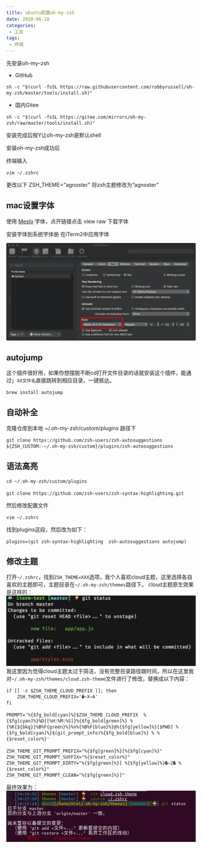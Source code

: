 ```yaml
---
title: ubuntu配置oh-my-zsh
date: 2020-06-10
categories: 
 - 工具
tags:
 - 终端
---
```


先安装oh-my-zsh

* GitHub
```
sh -c "$(curl -fsSL https://raw.githubusercontent.com/robbyrussell/oh-my-zsh/master/tools/install.sh)"
```

* 国内Gitee
```
sh -c "$(curl -fsSL https://gitee.com/mirrors/oh-my-zsh/raw/master/tools/install.sh)"
```

安装完成后按Y让oh-my-zsh是默认shell

安装oh-my-zsh成功后

终端输入
```
vim ~/.zshrc
```
更改以下
ZSH_THEME="agnoster" 将zsh主题修改为“agnoster”

## mac设置字体
使用 [Meslo](https://github.com/powerline/fonts/blob/master/Meslo%20Slashed/Meslo%20LG%20M%20Regular%20for%20Powerline.ttf) 字体，点开链接点击 view raw 下载字体

安装字体到系统字体册
在iTerm2中应用字体 

![设置字体](./images/iterm2-font.png)

## autojump
这个插件很好用，如果你想摆脱不断cd打开文件目录的话就安装这个插件，能通过`j XX文件名`直接跳转到相应目录，一键抵达。
```
brew install autojump
```

## 自动补全
克隆仓库到本地 ~/.oh-my-zsh/custom/plugins 路径下
```
git clone https://github.com/zsh-users/zsh-autosuggestions ${ZSH_CUSTOM:-~/.oh-my-zsh/custom}/plugins/zsh-autosuggestions
```

## 语法高亮
```
cd ~/.oh-my-zsh/custom/plugins

git clone https://github.com/zsh-users/zsh-syntax-highlighting.git
```
然后修改配置文件
```
vim ~/.zshrc
```
找到plugins这段，然后改为如下：
```
plugins=(git zsh-syntax-highlighting  zsh-autosuggestions autojump)
```

## 修改主题
打开`~/.zshrc`，找到`ZSH_THEME=XXX`选项，我个人喜欢cloud主题，这里选择各自喜欢的主题即可，主题目录在`~/.oh-my-zsh/themes`路径下。
cloud主题原生效果是这样的：
![原生主题效果](./images/cloud-them-origin.png)
我这里因为觉得cloud主题太过于简洁，没有完整目录路径跟时间，所以在这里我对`~/.oh-my-zsh/themes/cloud.zsh-theme`文件进行了修改，替换成以下内容：
```
if [[ -z $ZSH_THEME_CLOUD_PREFIX ]]; then
    ZSH_THEME_CLOUD_PREFIX='�~X~A'
fi

PROMPT='%{$fg_bold[cyan]%}$ZSH_THEME_CLOUD_PREFIX  %{$fg[cyan]%}%D{[%H:%M:%S]}%{$fg_bold[green]%} %{%K{${bkg}}%B%F{green}%}%n%{%B%F{blue}%}@%{$fg[yellow]%}[$PWD] %{$fg_bold[cyan]%}$(git_prompt_info)%{$fg_bold[blue]%} % %{$reset_color%}'

ZSH_THEME_GIT_PROMPT_PREFIX="%{$fg[green]%}[%{$fg[cyan]%}"
ZSH_THEME_GIT_PROMPT_SUFFIX="%{$reset_color%}"
ZSH_THEME_GIT_PROMPT_DIRTY="%{$fg[green]%}] %{$fg[yellow]%}�~Z� %{$reset_color%}"
ZSH_THEME_GIT_PROMPT_CLEAN="%{$fg[green]%}]"
```
最终效果为：
![主题效果](./images/cloud-them.png)



